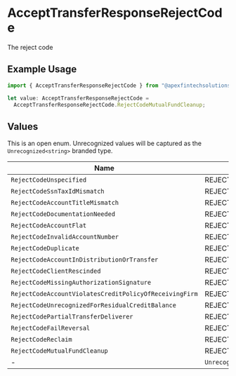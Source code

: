 # AcceptTransferResponseRejectCode

The reject code

## Example Usage

```typescript
import { AcceptTransferResponseRejectCode } from "@apexfintechsolutions/ascend-sdk/models/components";

let value: AcceptTransferResponseRejectCode =
  AcceptTransferResponseRejectCode.RejectCodeMutualFundCleanup;
```

## Values

This is an open enum. Unrecognized values will be captured as the `Unrecognized<string>` branded type.

| Name                                                         | Value                                                        |
| ------------------------------------------------------------ | ------------------------------------------------------------ |
| `RejectCodeUnspecified`                                      | REJECT_CODE_UNSPECIFIED                                      |
| `RejectCodeSsnTaxIdMismatch`                                 | REJECT_CODE_SSN_TAX_ID_MISMATCH                              |
| `RejectCodeAccountTitleMismatch`                             | REJECT_CODE_ACCOUNT_TITLE_MISMATCH                           |
| `RejectCodeDocumentationNeeded`                              | REJECT_CODE_DOCUMENTATION_NEEDED                             |
| `RejectCodeAccountFlat`                                      | REJECT_CODE_ACCOUNT_FLAT                                     |
| `RejectCodeInvalidAccountNumber`                             | REJECT_CODE_INVALID_ACCOUNT_NUMBER                           |
| `RejectCodeDuplicate`                                        | REJECT_CODE_DUPLICATE                                        |
| `RejectCodeAccountInDistributionOrTransfer`                  | REJECT_CODE_ACCOUNT_IN_DISTRIBUTION_OR_TRANSFER              |
| `RejectCodeClientRescinded`                                  | REJECT_CODE_CLIENT_RESCINDED                                 |
| `RejectCodeMissingAuthorizationSignature`                    | REJECT_CODE_MISSING_AUTHORIZATION_SIGNATURE                  |
| `RejectCodeAccountViolatesCreditPolicyOfReceivingFirm`       | REJECT_CODE_ACCOUNT_VIOLATES_CREDIT_POLICY_OF_RECEIVING_FIRM |
| `RejectCodeUnrecognizedForResidualCreditBalance`             | REJECT_CODE_UNRECOGNIZED_FOR_RESIDUAL_CREDIT_BALANCE         |
| `RejectCodePartialTransferDeliverer`                         | REJECT_CODE_PARTIAL_TRANSFER_DELIVERER                       |
| `RejectCodeFailReversal`                                     | REJECT_CODE_FAIL_REVERSAL                                    |
| `RejectCodeReclaim`                                          | REJECT_CODE_RECLAIM                                          |
| `RejectCodeMutualFundCleanup`                                | REJECT_CODE_MUTUAL_FUND_CLEANUP                              |
| -                                                            | `Unrecognized<string>`                                       |